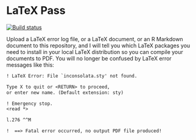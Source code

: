 # LaTeX Pass

[![Build status](https://ci.appveyor.com/api/projects/status/0g8vduvn8aw58k4x/branch/master?svg=true)](https://ci.appveyor.com/project/yihui/latex-pass/branch/master)

Upload a LaTeX error log file, or a LaTeX document, or an R Markdown document to this repository, and I will tell you which LaTeX packages you need to install in your local LaTeX distribution so you can compile your documents to PDF. You will no longer be confused by LaTeX error messages like this:

```latex
! LaTeX Error: File `inconsolata.sty' not found.

Type X to quit or <RETURN> to proceed,
or enter new name. (Default extension: sty)

! Emergency stop.
<read *>

l.276 ^^M

!  ==> Fatal error occurred, no output PDF file produced!
```
